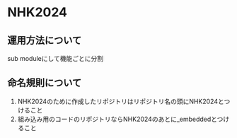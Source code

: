 # NHK2024
## 運用方法について
sub moduleにして機能ごとに分割

## 命名規則について
1. NHK2024のために作成したリポジトリはリポジトリ名の頭にNHK2024とつけること
2. 組み込み用のコードのリポジトリならNHK2024のあとに_embeddedとつけること
